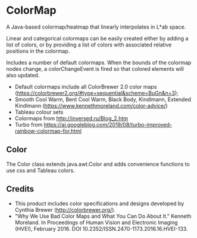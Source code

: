 # ColorMap
A Java-based colormap/heatmap that linearly interpolates in L*ab space. 

Linear and categorical colormaps can be easily created either by adding a list of colors, or by providing a list of colors with associated relative positions in the colormap.

Includes a number of default colormaps. When the bounds of the colormap nodes change, a colorChangeEvent is fired so that colored elements will also updated.

* Default colormaps include all ColorBrewer 2.0 color maps (https://colorbrewer2.org/#type=sequential&scheme=BuGn&n=3);
* Smooth Cool Warm, Bent Cool Warm, Black Body, Kindlmann, Extended Kindlmann (https://www.kennethmoreland.com/color-advice/)
* Tableau colour sets
* Colormaps from http://inversed.ru/Blog_2.htm
* Turbo from https://ai.googleblog.com/2019/08/turbo-improved-rainbow-colormap-for.html

## Color
The Color class extends java.awt.Color and adds convenience functions to use css and Tableau colors.

## Credits
* This product includes color specifications and designs developed by Cynthia Brewer (http://colorbrewer.org/).
* "Why We Use Bad Color Maps and What You Can Do About It." Kenneth Moreland. In Proceedings of Human Vision and Electronic Imaging (HVEI), February 2016. DOI 10.2352/ISSN.2470-1173.2016.16.HVEI-133.
